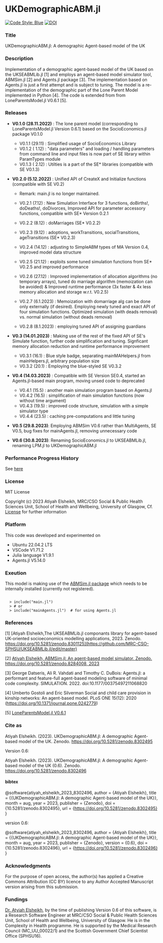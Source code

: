 # UKDemographicABM.jl

[![Code Style: Blue](https://img.shields.io/badge/code%20style-blue-4495d1.svg)](https://github.com/invenia/BlueStyle)
[![DOI](https://zenodo.org/badge/DOI/10.5281/zenodo.8302495.svg)](https://doi.org/10.5281/zenodo.8302495)


### Title 

UKDemographicABM.jl: A demographic Agent-based model of the UK

### Description 

Implementation of a demographic agent-based model of the UK based on the UKSEABMLib.jl [1] and employs an agent-based model simulator tool, ABMSim.jl [2] and Agents.jl package [3]. The implementation based on Agents.jl is just a first attempt and is subject to tuning. The model is a re-implementation of the demographic part of the Lone Parent Model implemented in Python [4]. The code is extended from from LoneParentsModel.jl V0.6.1 [5].  

### Releases

- **V0.1.0 (28.11.2022)** : The lone parent model (corresponding to LoneParentsModel.jl Version 0.6.1) based on the SocioEconomics.jl package V0.1.0 

   - V0.1.1 (29.11)  : Simplified usage of SocioEconomics Library 
   - V0.1.2 ( 1.12)  : "data parameters" and loading / handling parameters from command line and input files is now part of SE library within ParamTypes module
   - V0.1.3 ( 2.12)  : Utilties is a part of the SE* libraries (compatible with SE V0.1.3)  
   
- **V0.2.0 (5.12.2022)** : Unified API of CreateX and Initialize functions (compatible with SE V0.2)
   - Remark: main.jl is no longer maintained.  

   - V0.2.1 (7.12)   : New Simulation Interface for 3 functions, doBirths!, doDeaths!, doDivorces, Improved API for parameter accessory functions, compatible with SE* Version 0.2.1
   - V0.2.2 (8.12)   : doMarriages (SE* V0.2.2)
   - V0.2.3 (9.12)   : adoptions, workTransitions, socialTransitions, ageTransitions (SE* V0.2.3)  
   - V0.2.4 (14.12)  : adjusting to SimpleABM types of MA Version 0.4, improved model data structure 
   - V0.2.5 (21.12)  : exploits some tuned simulation functions from SE* V0.2.5 and improved performance  
   - V0.2.6 (27.12)  : Improved implementation of allocation algorithms (no temporary arrays), tuned do marriage algorithm (memoization can be avoided) & Improved runtime performance (3x faster & 4x less memory allocation and storage w.r.t. V0.2.5) 
   - V0.2.7 (6.1.2023) :  Memoization with domarriage alg can be done only externally (if desired). Employing newly tuned and exact API of four simulation functions. Optimized simulation (with deads removal) vs. normal simulation (without deads removal) 
   - V0.2.8 (8.1.2023) :  employing tuned API of assigning guardians 
- **V0.3 (14.01.2023)** : Making use of the rest of the fixed API of SE's Simulate function, further code simplification and tuning. Signficant memory allocation reduction and runtime performance improvement  
   - V0.3.1 (16.1) : Blue style badge, separating mainMAHelpers.jl from mainHelpers.jl, arbitrary population size
   - V0.3.2 (20.1) : Employing the blue-styled SE V0.3.2 
- **V0.4 (14.03.2023)** : Compatible with SE Version SE0.4, started an Agents.jl-based main program, moving unsed code to deprecated 
   - V0.4.1 (15.5) : another main simulation program based on Agents.jl  
   - V0.4.2 (16.5) : simplification of main simulation functions (now without time argument)
   - V0.4.3 (19.5) : improved code structure, simulation with a simple simulator type 
   - V0.4.4 (23.5) : caching pre-computations and little tuning
 
- **V0.5 (29.8.2023)**: Employing ABMSim V0.6 rather than MultiAgents, SE V0.5, bug fixes for mainAgents.jl, removing unnecessary code
- **V0.6 (30.8.2023)**: Renaming SocioEconomics.jl to UKSEABMLib.jl, renaming LPM.jl to UKDemographicABM.jl 

### Performance Progress History 

See [here](https://github.com/MRC-CSO-SPHSU/LPM.jl/blob/master/Performance.md)

### License 

MIT License

Copyright (c) 2023 Atiyah Elsheikh, MRC/CSO Social & Public Health Sciences Unit, School of Health and Wellbeing, University of Glasgow, Cf. [License](https://github.com/MRC-CSO-SPHSU/UKDemographicABM.jl/blob/master/LICENSE) for further information

### Platform 

This code was developed and experimented on 
- Ubuntu 22.04.2 LTS
- VSCode V1.71.2
- Julia language V1.9.1
- Agents.jl V5.14.0

### Exeution 

This model is making use of the [ABMSim.jl package](https://github.com/MRC-CSO-SPHSU/ABMSim.jl) which needs to be internally installed (currently not registered). 

<code>  
  > include("main.jl")
  > # or 
  > include("mainAgents.jl")  # for using Agents.jl 
</code> 

### References

[1] [Atiyah Elsheikh,The UKSEABMLib.jl componants library for agent-based UK-oriented socioeconomics modelling applications, 2023. Zenodo. https://doi.org/10.5281/zenodo.8301125](https://github.com/MRC-CSO-SPHSU/UKSEABMLib.jl/edit/master)

[2] [Atiyah Elsheikh, ABMSim.jl: An agent-based model simulator. Zenodo. https://doi.org/10.5281/zenodo.8284008, 2023](https://github.com/MRC-CSO-SPHSU/ABMSim.jl/blob/master)

[3] George Datseris, Ali R. Vahdati and Timothy C. DuBois: Agents.jl: a performant and feature-full agent-based modeling software of minimal code complexity. SIMULATION. 2022. doi:10.1177/00375497211068820 

[4] Umberto Gostoli and Eric Silverman Social and child care provision in kinship networks: An agent-based model. PLoS ONE 15(12): 2020 (https://doi.org/10.1371/journal.pone.0242779) 

[5] [LoneParentsModel.jl V0.6.1](https://archive.softwareheritage.org/browse/origin/directory/?branch=refs/tags/V0.6.1&origin_url=https://github.com/MRC-CSO-SPHSU/LoneParentsModel.jl&snapshot=7b7095bbf44a61414ed6d1abec7861c162a10e60) 

### Cite as 

Atiyah Elsheikh. (2023). UKDemographicABM.jl: A demographic Agent-based model of the UK. Zenodo. https://doi.org/10.5281/zenodo.8302495

Version 0.6:  

Atiyah Elsheikh. (2023). UKDemographicABM.jl: A demographic Agent-based model of the UK (0.6). Zenodo. https://doi.org/10.5281/zenodo.8302496

#### bibtex 

@software{atiyah_elsheikh_2023_8302496,
  author       = {Atiyah Elsheikh},
  title        = {{UKDemographicABM.jl: A demographic Agent-based 
                   model of the UK}},
  month        = aug,
  year         = 2023,
  publisher    = {Zenodo},
  doi          = {10.5281/zenodo.8302495},
  url          = {https://doi.org/10.5281/zenodo.8302495}
}

version 0.6: 

@software{atiyah_elsheikh_2023_8302496,
  author       = {Atiyah Elsheikh},
  title        = {{UKDemographicABM.jl: A demographic Agent-based 
                   model of the UK}},
  month        = aug,
  year         = 2023,
  publisher    = {Zenodo},
  version      = {0.6},
  doi          = {10.5281/zenodo.8302496},
  url          = {https://doi.org/10.5281/zenodo.8302496}
}

### Acknowledgments 

For the purpose of open access, the author(s) has applied a Creative Commons Attribution (CC BY) licence to any Author Accepted Manuscript version arising from this submission.

### Fundings 

[Dr. Atyiah Elsheikh](https://www.gla.ac.uk/schools/healthwellbeing/staff/atiyahelsheikh/), by the time of publishing Version 0.6 of this software, is a Research Software Engineer at MRC/CSO Social & Public Health Sciences Unit, School of Health and Wellbeing, University of Glasgow. He is in the Complexity in Health programme. He is supported  by the Medical Research Council (MC_UU_00022/1) and the Scottish Government Chief Scientist Office (SPHSU16). 


